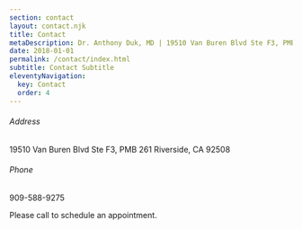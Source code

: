 ```yaml
---
section: contact
layout: contact.njk
title: Contact
metaDescription: Dr. Anthony Duk, MD | 1﻿9510 Van Buren Blvd Ste F3, PMB 261 Riverside, CA 92508
date: 2018-01-01
permalink: /contact/index.html
subtitle: Contact Subtitle
eleventyNavigation:
  key: Contact
  order: 4
---
```


<h6>Address</h6>
19510 Van Buren Blvd Ste F3, PMB 261 Riverside, CA 92508

<h6>Phone</h6>
909-588-9275

<br>

<span style="align:center">P﻿lease call to schedule an appointment.</span>

